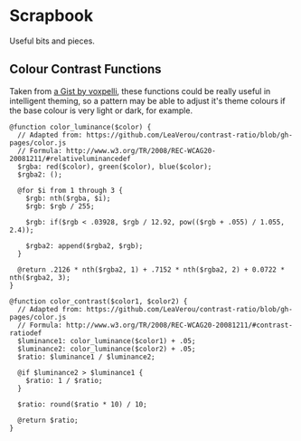 Scrapbook
=========

Useful bits and pieces.


Colour Contrast Functions
-------------------------

Taken from [a Gist by voxpelli](https://gist.github.com/voxpelli/6304812), these functions could be really useful in intelligent theming, so a pattern may be able to adjust it's theme colours if the base colour is very light or dark, for example.

~~~
@function color_luminance($color) {
  // Adapted from: https://github.com/LeaVerou/contrast-ratio/blob/gh-pages/color.js
  // Formula: http://www.w3.org/TR/2008/REC-WCAG20-20081211/#relativeluminancedef
  $rgba: red($color), green($color), blue($color);
  $rgba2: ();

  @for $i from 1 through 3 {
    $rgb: nth($rgba, $i);
    $rgb: $rgb / 255;

    $rgb: if($rgb < .03928, $rgb / 12.92, pow(($rgb + .055) / 1.055, 2.4));

    $rgba2: append($rgba2, $rgb);
  }

  @return .2126 * nth($rgba2, 1) + .7152 * nth($rgba2, 2) + 0.0722 * nth($rgba2, 3);
}

@function color_contrast($color1, $color2) {
  // Adapted from: https://github.com/LeaVerou/contrast-ratio/blob/gh-pages/color.js
  // Formula: http://www.w3.org/TR/2008/REC-WCAG20-20081211/#contrast-ratiodef
  $luminance1: color_luminance($color1) + .05;
  $luminance2: color_luminance($color2) + .05;
  $ratio: $luminance1 / $luminance2;

  @if $luminance2 > $luminance1 {
    $ratio: 1 / $ratio;
  }

  $ratio: round($ratio * 10) / 10;

  @return $ratio;
}
~~~